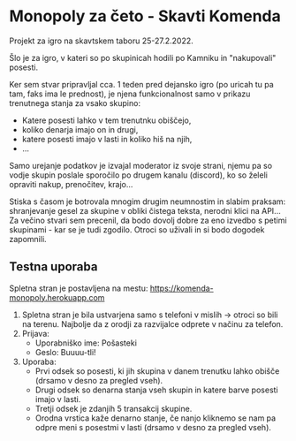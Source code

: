 # Monopoly za četo - Skavti Komenda
 
 Projekt za igro na skavtskem taboru 25-27.2.2022.
 
 Šlo je za igro, v kateri so po skupinicah hodili po Kamniku in "nakupovali" posesti.
 
 Ker sem stvar pripravljal cca. 1 teden pred dejansko igro (po uricah tu pa tam, faks ima le prednost), je njena funkcionalnost samo v prikazu trenutnega stanja za vsako skupino:
 - Katere posesti lahko v tem trenutnku obiščejo,
 - koliko denarja imajo on in drugi,
 - katere posesti imajo v lasti in koliko hiš na njih,
 - ...

Samo urejanje podatkov je izvajal moderator iz svoje strani, njemu pa so vodje skupin poslale sporočilo po drugem kanalu (discord), ko so želeli opraviti nakup, prenočitev, krajo...
 
 Stiska s časom je botrovala mnogim drugim neumnostim in slabim praksam: shranjevanje gesel za skupine v obliki čistega teksta, nerodni klici na API...
 Za večino stvari sem precenil, da bodo dovolj dobre za eno izvedbo s petimi skupinami - kar se je tudi zgodilo. Otroci so uživali in si bodo dogodek zapomnili.

## Testna uporaba
Spletna stran je postavljena na mestu: https://komenda-monopoly.herokuapp.com
1. Spletna stran je bila ustvarjena samo s telefoni v mislih -> otroci so bili na terenu. Najbolje da z orodji za razvijalce odprete v načinu za telefon.
2. Prijava:
   - Uporabniško ime: Pošasteki 
   - Geslo: Buuuu-tli!
3. Uporaba:
   - Prvi odsek so posesti, ki jih skupina v danem trenutku lahko obišče (drsamo v desno za pregled vseh).
   - Drugi odsek so denarna stanja vseh skupin in katere barve posesti imajo v lasti.
   - Tretji odsek je zdanjih 5 transakcij skupine.
   - Orodna vrstica kaže denarno stanje, če nanjo kliknemo se nam pa odpre meni s posestmi v lasti (drsamo v desno za pregled vseh).
